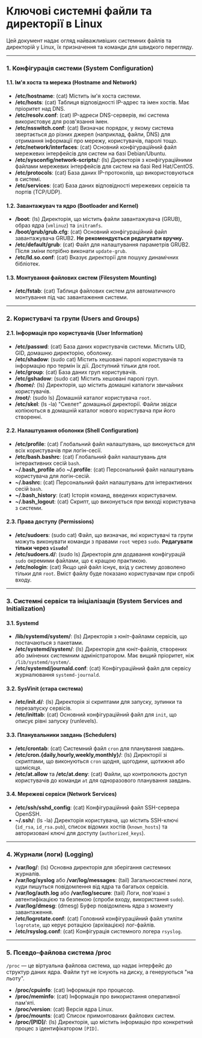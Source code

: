 # Ключові системні файли та директорії в Linux

Цей документ надає огляд найважливіших системних файлів та директорій у Linux, їх призначення та команди для швидкого перегляду.

---

### 1. Конфігурація системи (System Configuration)

#### 1.1. Ім'я хоста та мережа (Hostname and Network)
- **/etc/hostname**: (cat) Містить ім'я хоста системи.
- **/etc/hosts**: (cat) Таблиця відповідності IP-адрес та імен хостів. Має пріоритет над DNS.
- **/etc/resolv.conf**: (cat) IP-адреси DNS-серверів, які система використовує для розв'язання імен.
- **/etc/nsswitch.conf**: (cat) Визначає порядок, у якому система звертається до різних джерел (наприклад, файли, DNS) для отримання інформації про мережу, користувачів, паролі тощо.
- **/etc/network/interfaces**: (cat) Основний конфігураційний файл мережевих інтерфейсів для систем на базі Debian/Ubuntu.
- **/etc/sysconfig/network-scripts/**: (ls) Директорія з конфігураційними файлами мережевих інтерфейсів для систем на базі Red Hat/CentOS.
- **/etc/protocols**: (cat) База даних IP-протоколів, що використовуються в системі.
- **/etc/services**: (cat) База даних відповідності мережевих сервісів та портів (TCP/UDP).

#### 1.2. Завантажувач та ядро (Bootloader and Kernel)
- **/boot**: (ls) Директорія, що містить файли завантажувача (GRUB), образ ядра (`vmlinuz`) та `initramfs`.
- **/boot/grub/grub.cfg**: (cat) Основний конфігураційний файл завантажувача GRUB2. **Не рекомендується редагувати вручну.**
- **/etc/default/grub**: (cat) Файл для налаштування параметрів GRUB2. Після зміни потрібно виконати `update-grub`.
- **/etc/ld.so.conf**: (cat) Вказує директорії для пошуку динамічних бібліотек.

#### 1.3. Монтування файлових систем (Filesystem Mounting)
- **/etc/fstab**: (cat) Таблиця файлових систем для автоматичного монтування під час завантаження системи.

---

### 2. Користувачі та групи (Users and Groups)

#### 2.1. Інформація про користувачів (User Information)
- **/etc/passwd**: (cat) База даних користувачів системи. Містить UID, GID, домашню директорію, оболонку.
- **/etc/shadow**: (sudo cat) Містить хешовані паролі користувачів та інформацію про термін їх дії. Доступний тільки для root.
- **/etc/group**: (cat) База даних груп користувачів.
- **/etc/gshadow**: (sudo cat) Містить хешовані паролі груп.
- **/home/**: (ls) Директорія, що містить домашні каталоги звичайних користувачів.
- **/root/**: (sudo ls) Домашній каталог користувача `root`.
- **/etc/skel**: (ls -la) "Скелет" домашньої директорії. Файли звідси копіюються в домашній каталог нового користувача при його створенні.

#### 2.2. Налаштування оболонки (Shell Configuration)
- **/etc/profile**: (cat) Глобальний файл налаштувань, що виконується для всіх користувачів при логін-сесії.
- **/etc/bash.bashrc**: (cat) Глобальний файл налаштувань для інтерактивних сесій `bash`.
- **~/.bash_profile** або **~/.profile**: (cat) Персональний файл налаштувань користувача для логін-сесій.
- **~/.bashrc**: (cat) Персональний файл налаштувань для інтерактивних сесій `bash`.
- **~/.bash_history**: (cat) Історія команд, введених користувачем.
- **~/.bash_logout**: (cat) Скрипт, що виконується при виході користувача з системи.

#### 2.3. Права доступу (Permissions)
- **/etc/sudoers**: (sudo cat) Файл, що визначає, які користувачі та групи можуть виконувати команди з правами `root` через `sudo`. **Редагувати тільки через `visudo`!**
- **/etc/sudoers.d/**: (sudo ls) Директорія для додавання конфігурацій `sudo` окремими файлами, що є кращою практикою.
- **/etc/nologin**: (cat) Якщо цей файл існує, вхід у систему дозволено тільки для `root`. Вміст файлу буде показано користувачам при спробі входу.

---

### 3. Системні сервіси та ініціалізація (System Services and Initialization)

#### 3.1. Systemd
- **/lib/systemd/system/**: (ls) Директорія з юніт-файлами сервісів, що постачаються з пакетами.
- **/etc/systemd/system/**: (ls) Директорія для юніт-файлів, створених або змінених системним адміністратором. Має вищий пріоритет, ніж `/lib/systemd/system/`.
- **/etc/systemd/journald.conf**: (cat) Конфігураційний файл для сервісу журналювання `systemd-journald`.

#### 3.2. SysVinit (стара система)
- **/etc/init.d/**: (ls) Директорія зі скриптами для запуску, зупинки та перезапуску сервісів.
- **/etc/inittab**: (cat) Основний конфігураційний файл для `init`, що описує рівні запуску (runlevels).

#### 3.3. Планувальники завдань (Schedulers)
- **/etc/crontab**: (cat) Системний файл `cron` для планування завдань.
- **/etc/cron.{daily,hourly,weekly,monthly}/**: (ls) Директорії зі скриптами, що виконуються `cron` щодня, щогодини, щотижня або щомісяця.
- **/etc/at.allow** та **/etc/at.deny**: (cat) Файли, що контролюють доступ користувачів до команди `at` для одноразового планування завдань.

#### 3.4. Мережеві сервіси (Network Services)
- **/etc/ssh/sshd_config**: (cat) Конфігураційний файл SSH-сервера OpenSSH.
- **~/.ssh/**: (ls -la) Директорія користувача, що містить SSH-ключі (`id_rsa`, `id_rsa.pub`), список відомих хостів (`known_hosts`) та авторизовані ключі для доступу (`authorized_keys`).

---

### 4. Журнали (логи) (Logging)

- **/var/log/**: (ls) Основна директорія для зберігання системних журналів.
- **/var/log/syslog** або **/var/log/messages**: (tail) Загальносистемні логи, куди пишуться повідомлення від ядра та багатьох сервісів.
- **/var/log/auth.log** або **/var/log/secure**: (tail) Логи, пов'язані з автентифікацією та безпекою (спроби входу, використання `sudo`).
- **/var/log/dmesg**: (dmesg) Буфер повідомлень ядра з моменту завантаження.
- **/etc/logrotate.conf**: (cat) Головний конфігураційний файл утиліти `logrotate`, що керує ротацією (архівацією) лог-файлів.
- **/etc/rsyslog.conf**: (cat) Конфігурація системного логера `rsyslog`.

---

### 5. Псевдо-файлова система /proc

`/proc` — це віртуальна файлова система, що надає інтерфейс до структур даних ядра. Файли тут не існують на диску, а генеруються "на льоту".

- **/proc/cpuinfo**: (cat) Інформація про процесор.
- **/proc/meminfo**: (cat) Інформація про використання оперативної пам'яті.
- **/proc/version**: (cat) Версія ядра Linux.
- **/proc/mounts**: (cat) Список примонтованих файлових систем.
- **/proc/[PID]/**: (ls) Директорія, що містить інформацію про конкретний процес з ідентифікатором `[PID]`.
